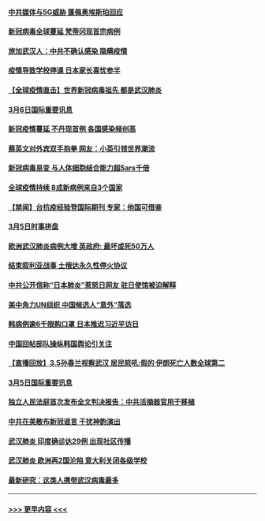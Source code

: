 #### [中共媒体与5G威胁 蓬佩奥埃斯珀回应](../pages/prog202/a102793514.md?t=03070431) 
#### [新冠病毒全球蔓延 梵蒂冈现首宗病例](../pages/prog202/a102793500.md?t=03070431) 
#### [旅加武汉人：中共不确认感染 隐瞒疫情](../pages/prog202/a102793446.md?t=03070431) 
#### [疫情导致学校停课 日本家长喜忧参半](../pages/prog202/a102793448.md?t=03070431) 
#### [【全球疫情直击】世界新冠病毒祖先 都是武汉肺炎](../pages/prog202/a102793272.md?t=03070431) 
#### [3月6日国际重要讯息](../pages/prog202/a102793252.md?t=03070431) 
#### [新冠疫情蔓延 不丹现首例 各国感染频创高](../pages/prog202/a102793120.md?t=03070431) 
#### [蔡英文对外宾双手抱拳 网友：小英引领世界潮流](../pages/prog202/a102793003.md?t=03070431) 
#### [新冠病毒易变 与人体细胞结合能力超Sars千倍](../pages/prog202/a102792974.md?t=03070431) 
#### [全球疫情持续 8成新病例来自3个国家](../pages/prog202/a102792857.md?t=03070431) 
#### [【禁闻】台抗疫经验登国际期刊 专家：他国可借鉴](../pages/prog202/a102792813.md?t=03070431) 
#### [3月5日时事拼盘](../pages/prog202/a102792802.md?t=03070431) 
#### [欧洲武汉肺炎病例大增 英政府: 最坏或死50万人](../pages/prog202/a102792740.md?t=03070431) 
#### [结束叙利亚战事 土俄达永久性停火协议](../pages/prog202/a102792768.md?t=03070431) 
#### [中共公开信称“日本肺炎”惹怒日网友  驻日使馆被迫解释](../pages/prog202/a102792702.md?t=03070431) 
#### [美中角力UN组织 中国候选人“意外”落选](../pages/prog202/a102792651.md?t=03070431) 
#### [韩病例逾6千限购口罩 日本推迟习近平访日](../pages/prog202/a102792657.md?t=03070431) 
#### [中国回帖部队操纵韩国舆论引关注](../pages/prog202/a102792604.md?t=03070431) 
#### [【直播回放】3.5孙春兰视察武汉 居民怒吼:假的 伊朗死亡人数全球第二](../pages/prog202/a102792487.md?t=03070431) 
#### [3月5日国际重要讯息](../pages/prog202/a102792420.md?t=03070431) 
#### [独立人民法庭首次发布全文判决报告：中共活摘器官用于移植](../pages/prog202/a102792401.md?t=03070431) 
#### [中共在美散布新冠谣言 干扰神韵演出](../pages/prog202/a102792386.md?t=03070431) 
#### [武汉肺炎 印度确诊达29例 出现社区传播](../pages/prog202/a102792349.md?t=03070431) 
#### [武汉肺炎 欧洲再2国沦陷 意大利关闭各级学校](../pages/prog202/a102792333.md?t=03070431) 
#### [最新研究：这类人携带武汉病毒最多](../pages/prog202/a102792332.md?t=03070431) 

----
#### [ >>> 更早内容 <<< ](../indexes/prog202-earlier.md)
